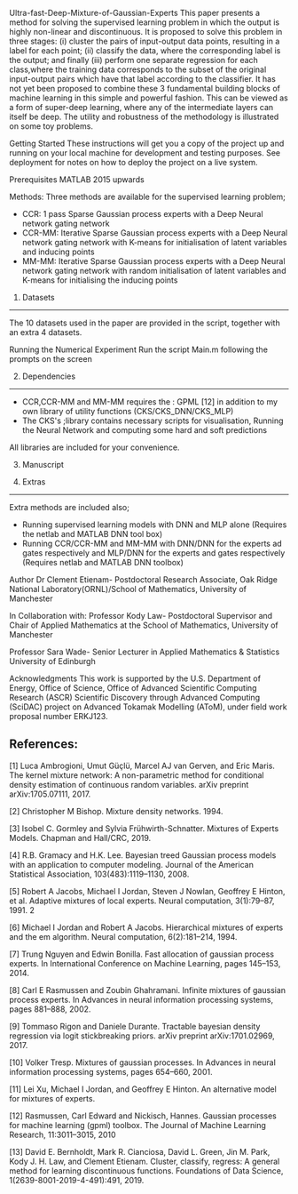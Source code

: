 Ultra-fast-Deep-Mixture-of-Gaussian-Experts
This paper presents a method for solving the supervised learning problem in which the output is highly non-linear and discontinuous. 
It is proposed to solve this problem in three stages: (i) cluster the pairs of input-output data points, resulting
in a label for each point; (ii) classify the data, where the corresponding label is the output; and finally 
(iii) perform one separate regression for each class,where the training data corresponds to the subset of the original input-output pairs 
which have that label according to the classifier. It has not yet been proposed to combine these 3 fundamental building blocks of machine learning 
in this simple and powerful fashion. This can be viewed as a form of super-deep learning, where any
of the intermediate layers can itself be deep. The utility and robustness of the methodology is illustrated on some toy problems.

Getting Started
These instructions will get you a copy of the project up and running on your local machine for development and testing purposes. 
See deployment for notes on how to deploy the project on a live system.


Prerequisites
MATLAB 2015 upwards

Methods:
Three methods are available for the supervised learning problem;
- CCR: 1 pass Sparse Gaussian process experts with a Deep Neural network gating network
- CCR-MM: Iterative Sparse Gaussian process experts with a Deep Neural network gating network with K-means for initialisation of latent variables 
and inducing points
- MM-MM: Iterative Sparse Gaussian process experts with a Deep Neural network gating network with random initialisation of latent variables 
and K-means for initialising the inducing points


1. Datasets
-----------------------------
The 10 datasets used in the paper are provided in the script, together with an extra 4 datasets.

Running the Numerical Experiment
Run the script Main.m following the prompts on the screen

2. Dependencies
----------------------------
- CCR,CCR-MM and MM-MM requires the : GPML [12] in addition to my own library of utility functions (CKS/CKS_DNN/CKS_MLP)
- The CKS's ;library contains necessary scripts for visualisation, Running the Neural Network and computing some hard and soft predictions

All libraries are included for your convenience.

3. Manuscript

4. Extras
-----------------------------
Extra methods are included also;
- Running supervised learning models with DNN and MLP alone (Requires the netlab and MATLAB DNN tool box)
- Running CCR/CCR-MM and MM-MM with DNN/DNN for the experts ad gates respectively and MLP/DNN for the experts and gates respectively (Requires netlab and MATLAB DNN toolbox)

Author
Dr Clement Etienam- Postdoctoral Research Associate, Oak Ridge National Laboratory(ORNL)/School of Mathematics, University of Manchester 

In Collaboration with:
Professor Kody Law- Postdoctoral Supervisor and Chair of Applied Mathematics at the School of Mathematics, University of Manchester 

Professor Sara Wade- Senior Lecturer in Applied Mathematics & Statistics University of Edinburgh


Acknowledgments
This work is supported by the U.S. Department of Energy, Office of Science, Office of Advanced Scientific Computing Research (ASCR) 
Scientific Discovery through Advanced Computing (SciDAC) project on Advanced Tokamak Modelling (AToM), under field work proposal number ERKJ123.

References:
----------------------------

[1] Luca Ambrogioni, Umut Güçlü, Marcel AJ van Gerven, and Eric Maris. The kernel mixture network: A non-parametric method for conditional density estimation 
of continuous random variables. arXiv preprint arXiv:1705.07111, 2017.

[2] Christopher M Bishop. Mixture density networks. 1994.

[3] Isobel C. Gormley and Sylvia Frühwirth-Schnatter. Mixtures of Experts Models. Chapman and Hall/CRC, 2019.

[4] R.B. Gramacy and H.K. Lee. Bayesian treed Gaussian process models with an application to computer modeling. Journal of the American Statistical Association, 103(483):1119–1130,
2008.

[5] Robert A Jacobs, Michael I Jordan, Steven J Nowlan, Geoffrey E Hinton, et al. Adaptive
mixtures of local experts. Neural computation, 3(1):79–87, 1991.
2

[6] Michael I Jordan and Robert A Jacobs. Hierarchical mixtures of experts and the em algorithm.
Neural computation, 6(2):181–214, 1994.

[7] Trung Nguyen and Edwin Bonilla. Fast allocation of gaussian process experts. In International
Conference on Machine Learning, pages 145–153, 2014.

[8] Carl E Rasmussen and Zoubin Ghahramani. Infinite mixtures of gaussian process experts. In
Advances in neural information processing systems, pages 881–888, 2002.

[9] Tommaso Rigon and Daniele Durante. Tractable bayesian density regression via logit stickbreaking
priors. arXiv preprint arXiv:1701.02969, 2017.

[10] Volker Tresp. Mixtures of gaussian processes. In Advances in neural information processing
systems, pages 654–660, 2001.

[11] Lei Xu, Michael I Jordan, and Geoffrey E Hinton. An alternative model for mixtures of experts.

[12] Rasmussen, Carl Edward and Nickisch, Hannes. Gaussian processes for machine learning (gpml) toolbox. The
Journal of Machine Learning Research, 11:3011–3015, 2010

[13] David E. Bernholdt, Mark R. Cianciosa, David L. Green, Jin M. Park, Kody J. H. Law, and
Clement Etienam. Cluster, classify, regress: A general method for learning discontinuous functions. Foundations of Data Science, 
1(2639-8001-2019-4-491):491, 2019.
